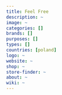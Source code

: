 ```yaml
---
title: Feel Free
description: ~
image: ~
categories: []
brands: []
purposes: []
types: []
countries: [poland]
logo: ~
website: ~
shop: ~
store-finder: ~
about: ~
wiki: ~
---
```


